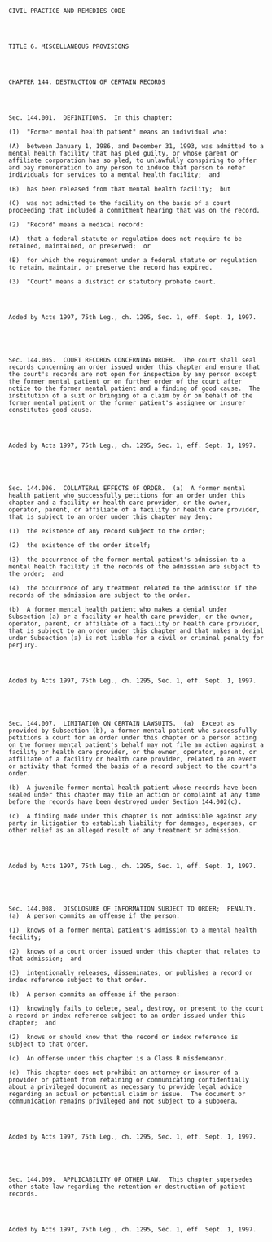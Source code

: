 ﻿
    
    
    	
    					
    
    
    CIVIL PRACTICE AND REMEDIES CODE
    
      
    
    
    TITLE 6. MISCELLANEOUS PROVISIONS
    
      
    
    
    CHAPTER 144. DESTRUCTION OF CERTAIN RECORDS
    
      
    
    
    Sec. 144.001.  DEFINITIONS.  In this chapter:
    
    (1)  "Former mental health patient" means an individual who:
    
    (A)  between January 1, 1986, and December 31, 1993, was admitted to a mental health facility that has pled guilty, or whose parent or affiliate corporation has so pled, to unlawfully conspiring to offer and pay remuneration to any person to induce that person to refer individuals for services to a mental health facility;  and
    
    (B)  has been released from that mental health facility;  but
    
    (C)  was not admitted to the facility on the basis of a court proceeding that included a commitment hearing that was on the record.
    
    (2)  "Record" means a medical record:
    
    (A)  that a federal statute or regulation does not require to be retained, maintained, or preserved;  or
    
    (B)  for which the requirement under a federal statute or regulation to retain, maintain, or preserve the record has expired.
    
    (3)  "Court" means a district or statutory probate court.
    
    
    
    
    Added by Acts 1997, 75th Leg., ch. 1295, Sec. 1, eff. Sept. 1, 1997.
    
    
    
    
    
    Sec. 144.005.  COURT RECORDS CONCERNING ORDER.  The court shall seal records concerning an order issued under this chapter and ensure that the court's records are not open for inspection by any person except the former mental patient or on further order of the court after notice to the former mental patient and a finding of good cause.  The institution of a suit or bringing of a claim by or on behalf of the former mental patient or the former patient's assignee or insurer constitutes good cause.
    
    
    
    
    Added by Acts 1997, 75th Leg., ch. 1295, Sec. 1, eff. Sept. 1, 1997.
    
    
    
    
    
    Sec. 144.006.  COLLATERAL EFFECTS OF ORDER.  (a)  A former mental health patient who successfully petitions for an order under this chapter and a facility or health care provider, or the owner, operator, parent, or affiliate of a facility or health care provider, that is subject to an order under this chapter may deny:
    
    (1)  the existence of any record subject to the order;
    
    (2)  the existence of the order itself;
    
    (3)  the occurrence of the former mental patient's admission to a mental health facility if the records of the admission are subject to the order;  and
    
    (4)  the occurrence of any treatment related to the admission if the records of the admission are subject to the order.
    
    (b)  A former mental health patient who makes a denial under Subsection (a) or a facility or health care provider, or the owner, operator, parent, or affiliate of a facility or health care provider, that is subject to an order under this chapter and that makes a denial under Subsection (a) is not liable for a civil or criminal penalty for perjury.
    
    
    
    
    Added by Acts 1997, 75th Leg., ch. 1295, Sec. 1, eff. Sept. 1, 1997.
    
    
    
    
    
    Sec. 144.007.  LIMITATION ON CERTAIN LAWSUITS.  (a)  Except as provided by Subsection (b), a former mental patient who successfully petitions a court for an order under this chapter or a person acting on the former mental patient's behalf may not file an action against a facility or health care provider, or the owner, operator, parent, or affiliate of a facility or health care provider, related to an event or activity that formed the basis of a record subject to the court's order.
    
    (b)  A juvenile former mental health patient whose records have been sealed under this chapter may file an action or complaint at any time before the records have been destroyed under Section 144.002(c).
    
    (c)  A finding made under this chapter is not admissible against any party in litigation to establish liability for damages, expenses, or other relief as an alleged result of any treatment or admission.
    
    
    
    
    Added by Acts 1997, 75th Leg., ch. 1295, Sec. 1, eff. Sept. 1, 1997.
    
    
    
    
    
    Sec. 144.008.  DISCLOSURE OF INFORMATION SUBJECT TO ORDER;  PENALTY.  (a)  A person commits an offense if the person:
    
    (1)  knows of a former mental patient's admission to a mental health facility;
    
    (2)  knows of a court order issued under this chapter that relates to that admission;  and
    
    (3)  intentionally releases, disseminates, or publishes a record or index reference subject to that order.
    
    (b)  A person commits an offense if the person:
    
    (1)  knowingly fails to delete, seal, destroy, or present to the court a record or index reference subject to an order issued under this chapter;  and
    
    (2)  knows or should know that the record or index reference is subject to that order.
    
    (c)  An offense under this chapter is a Class B misdemeanor.
    
    (d)  This chapter does not prohibit an attorney or insurer of a provider or patient from retaining or communicating confidentially about a privileged document as necessary to provide legal advice regarding an actual or potential claim or issue.  The document or communication remains privileged and not subject to a subpoena.
    
    
    
    
    Added by Acts 1997, 75th Leg., ch. 1295, Sec. 1, eff. Sept. 1, 1997.
    
    
    
    
    
    Sec. 144.009.  APPLICABILITY OF OTHER LAW.  This chapter supersedes other state law regarding the retention or destruction of patient records.
    
    
    
    
    Added by Acts 1997, 75th Leg., ch. 1295, Sec. 1, eff. Sept. 1, 1997.
    
    
    
    
    				
